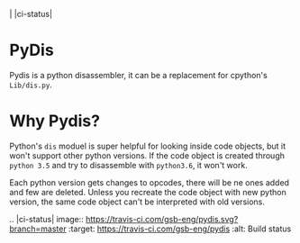 
|  |ci-status|

PyDis
=========

Pydis is a python disassembler, it can be a replacement for cpython's 
`Lib/dis.py`.

Why Pydis?
==========

Python's `dis` moduel is super helpful for looking inside code objects, but it
won't support other python versions. If the code object is created through
`python 3.5` and try to disassemble with `python3.6`, it won't work.

Each python version gets changes to opcodes, there will be ne ones added and few
are deleted. Unless you recreate the code object with new python version, the
same code object can't be interpreted with old versions.


.. |ci-status| image:: https://travis-ci.com/gsb-eng/pydis.svg?branch=master
    :target: https://travis-ci.com/gsb-eng/pydis
    :alt: Build status
